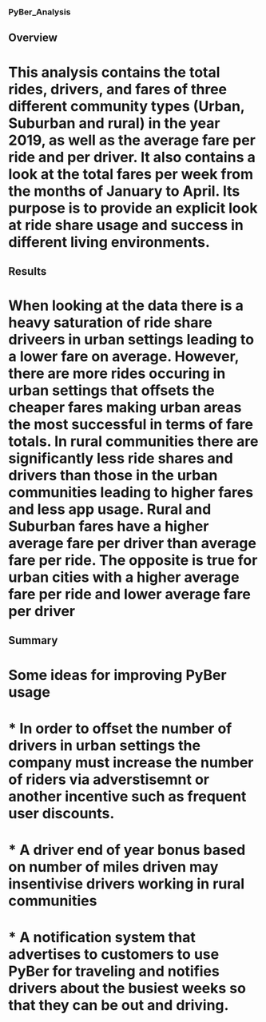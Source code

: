 ### PyBer_Analysis
## Overview
# This analysis contains the total rides, drivers, and fares of three different community types (Urban, Suburban and rural) in the year 2019, as well as the average fare per ride and per driver. It also contains a look at the total fares per week from the months of January to April. Its purpose is to provide an explicit look at ride share usage and success in different living environments.
## Results
# When looking at the data there is a heavy saturation of ride share driveers in urban settings leading to a lower fare on average. However, there are more rides occuring in urban settings that offsets the cheaper fares making urban areas the most successful in terms of fare totals. In rural communities there are significantly less ride shares and drivers than those in the urban communities leading to higher fares and less app usage. Rural and Suburban fares have a higher average fare per driver than average fare per ride. The opposite is true for urban cities with a higher average fare per ride and lower average fare per driver
## Summary
# Some ideas for improving PyBer usage
# * In order to offset the number of drivers in urban settings the company must increase the number of riders via adverstisemnt or another incentive such as frequent user discounts. 
# * A driver end of year bonus based on number of miles driven may insentivise drivers working in rural communities
# * A notification system that advertises to customers to use PyBer for traveling and notifies drivers about the busiest weeks so that they can be out and driving.